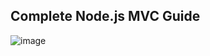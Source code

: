 ## Complete Node.js MVC Guide

![image](https://github.com/mrnazu/mvc-basic/assets/108541991/69e91af1-cbdb-49a9-bf4c-02bac62aad6e)
